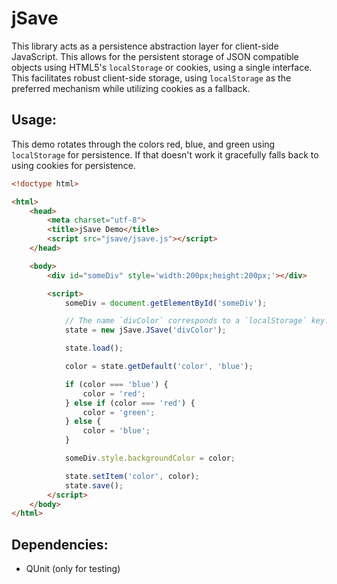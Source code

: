 jSave
======
This library acts as a persistence abstraction layer for client-side
JavaScript. This allows for the persistent storage of JSON compatible objects
using HTML5's `localStorage` or cookies, using a single interface. This
facilitates robust client-side storage, using `localStorage` as the preferred
mechanism while utilizing cookies as a fallback.

## Usage:
This demo rotates through the colors red, blue, and green using `localStorage`
for persistence. If that doesn't work it gracefully falls back to using cookies
for persistence.

```html
<!doctype html>

<html>
    <head>
        <meta charset="utf-8">
        <title>jSave Demo</title>
        <script src="jsave/jsave.js"></script>
    </head>

    <body>
        <div id="someDiv" style='width:200px;height:200px;'></div>

        <script>
            someDiv = document.getElementById('someDiv');

            // The name `divColor` corresponds to a `localStorage` key.
            state = new jSave.JSave('divColor');

            state.load();

            color = state.getDefault('color', 'blue');

            if (color === 'blue') {
                color = 'red';
            } else if (color === 'red') {
                color = 'green';
            } else {
                color = 'blue';
            }

            someDiv.style.backgroundColor = color;

            state.setItem('color', color);
            state.save();
        </script>
    </body>
</html>
```

## Dependencies:
* QUnit (only for testing)
